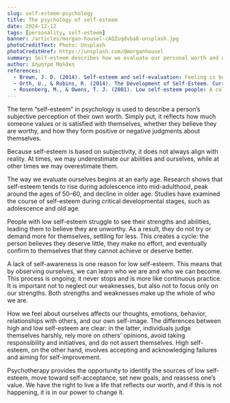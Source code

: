 ```yaml
---
slug: self-esteem-psychology
title: The psychology of self-esteem
date: 2024-12-12
tags: [personality, self-esteem]
banner: /articles/morgan-housel-cAQZuqdvba8-unsplash.jpg
photoCreditText: Photo: Unsplash
photoCreditHref: https://unsplash.com/@morganhousel
summary: Self-esteem describes how we evaluate our personal worth and whether we feel we are deserving. It is subjective and may differ from reality: sometimes we underestimate ourselves, other times we overestimate. It develops from an early age, increases during adolescence, peaks around ages 50–60, and declines in older age. Low self-esteem leads to doubt, lack of assertiveness, and settling for less, creating a vicious cycle. It is linked to a lack of self-awareness. Psychotherapy helps identify the causes, accept oneself, and set new goals. Living the life we deserve is a right and can be achieved through change and effort.
author: Δήμητρα Μαλάκη
references: 
  - Brown, J. D. (2014). Self-esteem and self-evaluation: Feeling is believing. Psychological perspectives on the self, 4(8), 27-58.
  - Orth, U., & Robins, R. (2014). The Development of Self-Esteem. Current Directions In Psychological Science, 23(5), 381-387. Doi: 10.1177/0963721414547414
  - Rosenberg, M., & Owens, T. J. (2001). Low self-esteem people: A collective portrait.
---
```


The term “self-esteem” in psychology is used to describe a person’s subjective perception of their own worth. Simply put, it reflects how much someone values or is satisfied with themselves, whether they believe they are worthy, and how they form positive or negative judgments about themselves.

Because self-esteem is based on subjectivity, it does not always align with reality. At times, we may underestimate our abilities and ourselves, while at other times we may overestimate them.

The way we evaluate ourselves begins at an early age. Research shows that self-esteem tends to rise during adolescence into mid-adulthood, peak around the ages of 50–60, and decline in older age. Studies have examined the course of self-esteem during critical developmental stages, such as adolescence and old age.

People with low self-esteem struggle to see their strengths and abilities, leading them to believe they are unworthy. As a result, they do not try or demand more for themselves, settling for less. This creates a cycle: the person believes they deserve little, they make no effort, and eventually confirm to themselves that they cannot achieve or deserve better.

A lack of self-awareness is one reason for low self-esteem. This means that by observing ourselves, we can learn who we are and who we can become. This process is ongoing; it never stops and is more like continuous practice. It is important not to neglect our weaknesses, but also not to focus only on our strengths. Both strengths and weaknesses make up the whole of who we are.

How we feel about ourselves affects our thoughts, emotions, behavior, relationships with others, and our own self-image. The differences between high and low self-esteem are clear: in the latter, individuals judge themselves harshly, rely more on others’ opinions, avoid taking responsibility and initiatives, and do not assert themselves. High self-esteem, on the other hand, involves accepting and acknowledging failures and aiming for self-improvement.

Psychotherapy provides the opportunity to identify the sources of low self-esteem, move toward self-acceptance, set new goals, and reassess one’s value. We have the right to live a life that reflects our worth, and if this is not happening, it is in our power to change it.
